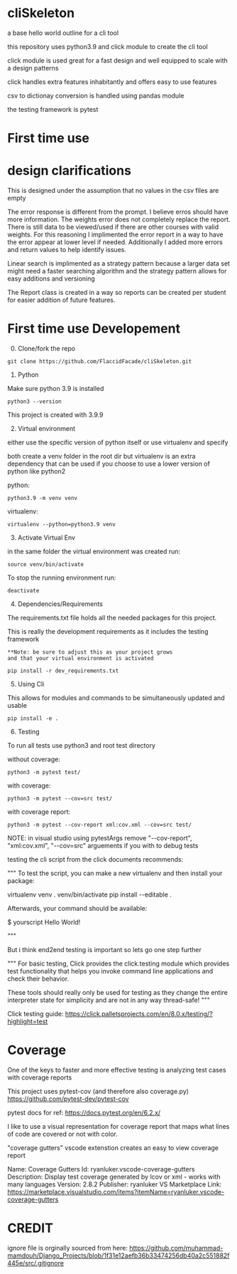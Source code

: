 # cliSkeleton
  a base hello world outline for a cli tool

  this repository uses python3.9 and click module to create 
  the cli tool

  click module is used great for a fast design 
  and well equipped to scale with a design patterns

  click handles extra features inhabitantly and offers easy to use features

  csv to dictionay conversion is handled using pandas module

  the testing framework is pytest

# First time use 



# design clarifications

  This is designed under the assumption that no values in the csv files are empty

  The error response is different from the prompt. I believe erros should have more information.
  The weights error does not completely replace the report. There is still data to be viewed/used if there are other courses with valid weights. For this reasoning I implimented the error report in a way to have the error appear at lower level if needed. Additionally I added more errors and return values to help identify issues.

  Linear search is implimented as a strategy pattern because a larger data set might need a faster searching algorithm and the strategy pattern allows for easy additions and versioning


  The Report class is created in a way so reports can be created per student for easier addition of future features.


# First time use Developement
  0) Clone/fork the repo

  ```
  git clone https://github.com/FlaccidFacade/cliSkeleton.git
  ```


  1) Python

  Make sure python 3.9 is installed

  ```
  python3 --version
  ```

  This project is created with 3.9.9

  2) Virtual environment

  either use the specific version of python itself
  or use virtualenv and specify

  both create a venv folder in the root dir but
  virtualenv is an extra dependency that can be used if
  you choose to use a lower version of python like python2

  python:

  ```
  python3.9 -m venv venv
  ```

  virtualenv:

  ```
  virtualenv --python=python3.9 venv
  ``` 

  3) Activate Virtual Env

  in the same folder the virtual environment was created run:

  ```
  source venv/bin/activate
  ```

  To stop the running environment run:

  ```
  deactivate
  ```

  4) Dependencies/Requirements

  The requirements.txt file holds all the needed 
  packages for this project. 
  
  This is really the development requirements as it includes 
  the testing framework

    **Note: be sure to adjust this as your project grows 
    and that your virtual environment is activated

  ```
  pip install -r dev_requirements.txt
  ```

  5) Using Cli

  This allows for modules and commands to be simultaneously
  updated and usable

  ```
  pip install -e .
  ```

  
  6) Testing


  To run all tests use python3 and root test directory

  without coverage:

  ```
  python3 -m pytest test/
  ```

  with coverage:

  ```
  python3 -m pytest --cov=src test/
  ```

  with coverage report:

  ```
  python3 -m pytest --cov-report xml:cov.xml --cov=src test/
  ```

  NOTE: in visual studio using pytestArgs 
  remove "--cov-report", "xml:cov.xml", "--cov=src" arguements if you with to debug tests

  testing the cli script from the click documents recommends:

  """
  To test the script, you can make a new virtualenv and then install your package:

  virtualenv venv
  . venv/bin/activate
  pip install --editable .

  Afterwards, your command should be available:

  $ yourscript
  Hello World!

  """

  But i think end2end testing is important so lets go one step further

  """
  For basic testing, Click provides the click.testing module which provides test functionality that helps you invoke command line applications and check their behavior.

  These tools should really only be used for testing as they change the entire interpreter state for simplicity and are not in any way thread-safe!
  """

  Click testing guide: https://click.palletsprojects.com/en/8.0.x/testing/?highlight=test


# Coverage

  One of the keys to faster and more effective testing is
  analyzing test cases with coverage reports

  This project uses pytest-cov (and therefore also coverage.py)
  https://github.com/pytest-dev/pytest-cov

  pytest docs for ref:
  https://docs.pytest.org/en/6.2.x/

  I like to use a visual representation for coverage report that
  maps what lines of code are covered or not with color.

  "coverage gutters" vscode extenstion creates an easy to view coverage report

  Name: Coverage Gutters
  Id: ryanluker.vscode-coverage-gutters
  Description: Display test coverage generated by lcov or xml - works with many languages
  Version: 2.8.2
  Publisher: ryanluker
  VS Marketplace Link: https://marketplace.visualstudio.com/items?itemName=ryanluker.vscode-coverage-gutters



# CREDIT
  ignore file is orginally sourced from here: 
  https://github.com/muhammad-mamdouh/Django_Projects/blob/1f31e12aefb36b33474256db40a2c551882f445e/src/.gitignore
